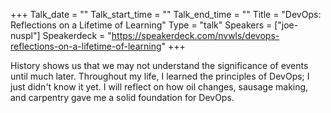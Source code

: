+++
Talk_date = ""
Talk_start_time = ""
Talk_end_time = ""
Title = "DevOps: Reflections on a Lifetime of Learning"
Type = "talk"
Speakers = ["joe-nuspl"]
Speakerdeck = "https://speakerdeck.com/nvwls/devops-reflections-on-a-lifetime-of-learning"
+++

History shows us that we may not understand the significance of
events until much later. Throughout my life, I learned the principles
of DevOps; I just didn't know it yet. I will reflect on how oil changes,
sausage making, and carpentry gave me a solid foundation for DevOps.
